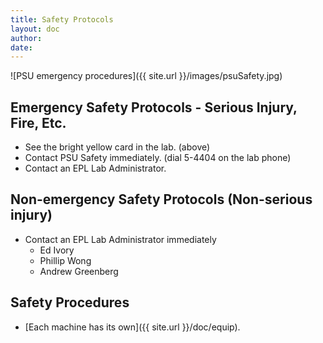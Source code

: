 ```yaml
---
title: Safety Protocols
layout: doc
author: 
date: 
---
```

![PSU emergency procedures]({{ site.url }}/images/psuSafety.jpg)

## Emergency Safety Protocols - Serious Injury, Fire, Etc.
- See the bright yellow card in the lab. (above)
- Contact PSU Safety immediately. (dial 5-4404 on the lab phone)
- Contact an EPL Lab Administrator.

## Non-emergency Safety Protocols (Non-serious injury)
- Contact an EPL Lab Administrator immediately
	- Ed Ivory
	- Phillip Wong
	- Andrew Greenberg

## Safety Procedures
- [Each machine has its own]({{ site.url }}/doc/equip).
